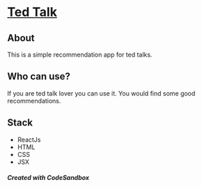 # [Ted Talk](https://rj48b.csb.app/)

## About 
This is a simple recommendation app for ted talks.

## Who can use?
If you are ted talk lover you can use it. You would find some good recommendations.

## Stack
- ReactJs
- HTML
- CSS
- JSX

##### *Created with CodeSandbox*
